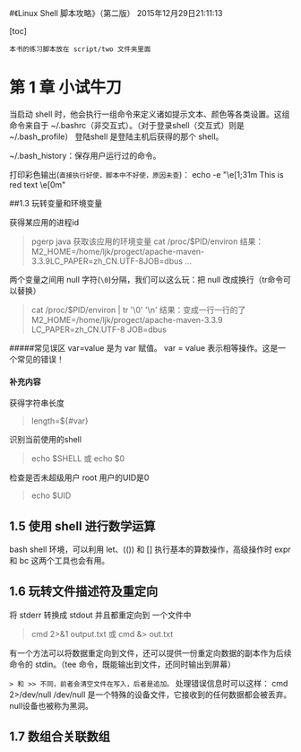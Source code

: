 #《Linux Shell 脚本攻略》（第二版） 2015年12月29日21:11:13
	
[toc]
	
`本书的练习脚本放在 script/two 文件夹里面`
	
# 第 1 章 小试牛刀
	
当启动 shell 时，他会执行一组命令来定义诸如提示文本、颜色等各类设置。这组命令来自于 ~/.bashrc（非交互式）。（对于登录shell（交互式）则是 ~/.bash_profile）
登陆shell 是登陆主机后获得的那个 shell。
	
~/.bash_history：保存用户运行过的命令。
	
打印彩色输出(`直接执行好使，脚本中不好使，原因未查`)：
echo -e "\e[1;31m This is red text \e[0m"
	
##1.3 玩转变量和环境变量
	
获得某应用的进程id
>pgerp java
获取该应用的环境变量
>cat /proc/$PID/environ
>结果：M2_HOME=/home/ljk/progect/apache-maven-3.3.9LC_PAPER=zh_CN.UTF-8JOB=dbus ...
	
两个变量之间用 null 字符(`\0`)分隔，我们可以这么玩：把 null 改成换行（tr命令可以替换）
>cat /proc/$PID/environ | tr '\0' '\n'
>结果：变成一行一行的了
>M2_HOME=/home/ljk/progect/apache-maven-3.3.9
>LC_PAPER=zh_CN.UTF-8
>JOB=dbus 

#####常见误区
var=value 是为 var 赋值。
var = value 表示相等操作。这是一个常见的错误！
	
#### 补充内容
获得字符串长度
>length=${#var}
	
识别当前使用的shell
>echo $SHELL  或 echo $0
	
检查是否未超级用户
root 用户的UID是0
>echo $UID
	
## 1.5 使用 shell 进行数学运算
bash shell 环境，可以利用 let、(()) 和 [] 执行基本的算数操作，高级操作时 expr 和 bc 这两个工具也会有用。
	
## 1.6 玩转文件描述符及重定向

将 stderr 转换成 stdout 并且都重定向到 一个文件中
>cmd 2>&1 output.txt 或 cmd &> out.txt

有一个方法可以将数据重定向到文件，还可以提供一份重定向数据的副本作为后续命令的 stdin。（tee 命令，既能输出到文件，还同时输出到屏幕）

`> 和 >> 不同，前者会清空文件在写入，后者是追加。`
处理错误信息时可以这样：
cmd 2>/dev/null
/dev/null 是一个特殊的设备文件，它接收到的任何数据都会被丢弃。null设备也被称为黑洞。

## 1.7 数组合关联数组

